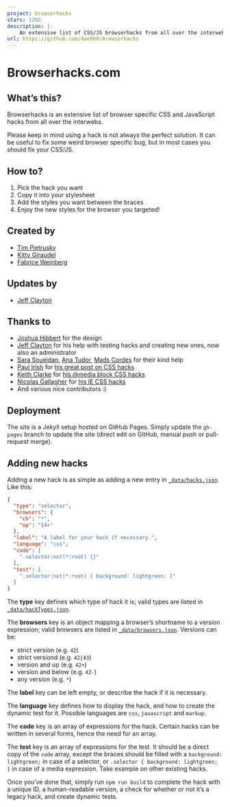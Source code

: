 ```yaml
---
project: browserhacks
stars: 1265
description: |-
    An extensive list of CSS/JS browserhacks from all over the interwebs.
url: https://github.com/4ae9b8/browserhacks
---
```


Browserhacks.com
================

What’s this?
------------

Browserhacks is an extensive list of browser specific CSS and JavaScript hacks from all over the interwebs.

Please keep in mind using a hack is not always the perfect solution. It can be useful to fix some weird browser specific bug, but in most cases you should fix your CSS/JS.


How to?
-------

1. Pick the hack you want
2. Copy it into your stylesheet
3. Add the styles you want between the braces
4. Enjoy the new styles for the browser you targeted!


Created by
---------

* [Tim Pietrusky](http://twitter.com/timpietrusky)
* [Kitty Giraudel](http://twitter.com/KittyGiraudel)
* [Fabrice Weinberg](http://twitter.com/fweinb)


Updates by
---------

* [Jeff Clayton](https://github.com/jeffclayton)


Thanks to
---------

* [Joshua Hibbert](https://twitter.com/_joshnh) for the design
* [Jeff Clayton](https://github.com/jeffclayton) for his help with testing hacks and creating new ones, now also an administrator
* [Sara Soueidan](http://twitter.com/sarasoueidan), [Ana Tudor](http://twitter.com/thebabydino), [Mads Cordes](http://twitter.com/mobilpadde) for their kind help
* [Paul Irish](http://twitter.com/paul_irish) for [his great post on CSS hacks](http://www.paulirish.com/2009/browser-specific-css-hacks/)
* [Keith Clarke](http://twitter.com/keithclarkecouk) for [his @media block CSS hacks](http://blog.keithclark.co.uk/moving-ie-specific-css-into-media-blocks/)
* [Nicolas Gallagher](http://twitter.com/necolas) for [his IE CSS hacks](https://gist.github.com/necolas/983116)
* And various nice contributors :)


Deployment
----------

The site is a Jekyll setup hosted on GitHub Pages. Simply update the `gh-pages` branch to update the site (direct edit on GitHub, manual push or pull-request merge).

Adding new hacks
----------------

Adding a new hack is as simple as adding a new entry in [`_data/hacks.json`](https://github.com/4ae9b8/browserhacks/blob/gh-pages/_data/hacks.json). Like this:

```json
{
  "type": "selector",
  "browsers": {
    "ch": "*",
    "op": "14+"
  },
  "label": "A label for your hack if necessary.",
  "language": "css",
  "code": [
    ".selector:not(*:root) {}"
  ],
  "test": [
    ".selector:not(*:root) { background: lightgreen; }"
  ]
}
```

The **type** key defines which type of hack it is; valid types are listed in [`_data/hackTypes.json`](https://github.com/4ae9b8/browserhacks/blob/gh-pages/_data/hackTypes.json).

The **browsers** key is an object mapping a browser’s shortname to a version expression; valid browsers are listed in [`_data/browsers.json`](https://github.com/4ae9b8/browserhacks/blob/gh-pages/_data/browsers.json). Versions can be:

* strict version (e.g. `42`)
* strict versiond (e.g. `42|43`)
* version and up (e.g. `42+`)
* version and below (e.g. `42-`)
* any version (e.g. `*`)

The **label** key can be left empty, or describe the hack if it is necessary.

The **language** key defines how to display the hack, and how to create the dynamic test for it. Possible languages are `css`, `javascript` and `markup`.

The **code** key is an array of expressions for the hack. Certain hacks can be written in several forms, hence the need for an array.

The **test** key is an array of expressions for the test. It should be a direct copy of the `code` array, except the braces should be filled with a `background: lightgreen;` in case of a selector, or `.selector { background: lightgreen; }` in case of a media expression. Take example on other existing hacks.

Once you’ve done that, simply run `npm run build` to complete the hack with a unique ID, a human-readable version, a check for whether or not it’s a legacy hack, and create dynamic tests.

